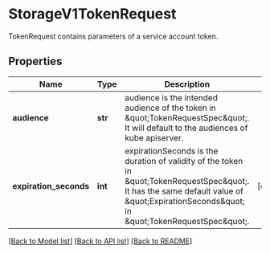 # StorageV1TokenRequest

TokenRequest contains parameters of a service account token.

## Properties
Name | Type | Description | Notes
------------ | ------------- | ------------- | -------------
**audience** | **str** | audience is the intended audience of the token in \&quot;TokenRequestSpec\&quot;. It will default to the audiences of kube apiserver. | 
**expiration_seconds** | **int** | expirationSeconds is the duration of validity of the token in \&quot;TokenRequestSpec\&quot;. It has the same default value of \&quot;ExpirationSeconds\&quot; in \&quot;TokenRequestSpec\&quot;. | [optional] 

[[Back to Model list]](../README.md#documentation-for-models) [[Back to API list]](../README.md#documentation-for-api-endpoints) [[Back to README]](../README.md)


